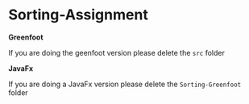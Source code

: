 # Sorting-Assignment

**Greenfoot**

If you are doing the geenfoot version please delete the `src` folder

**JavaFx**

If you are doing a JavaFx version please delete the `Sorting-Greenfoot` folder